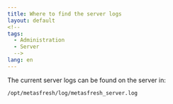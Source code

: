 ```yaml
---
title: Where to find the server logs
layout: default
<!--
tags:
  - Administration
  - Server
  -->
lang: en
---
```


The current server logs can be found on the server in:
```
/opt/metasfresh/log/metasfresh_server.log
```
